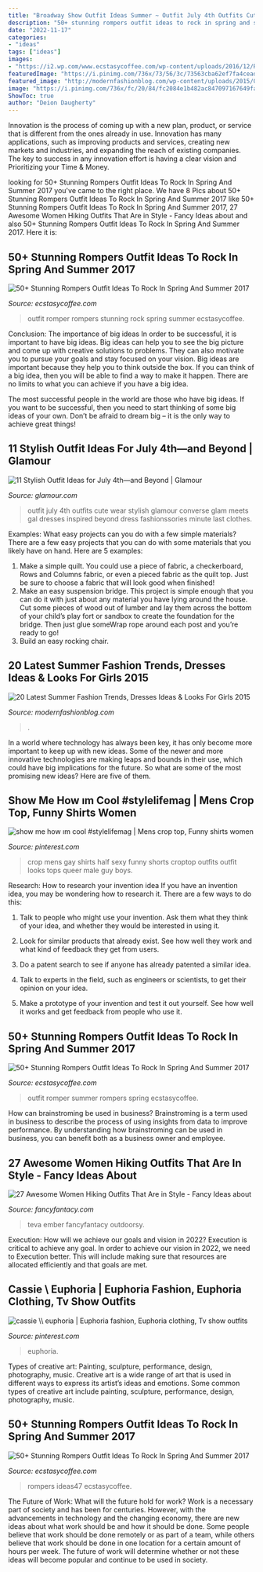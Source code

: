 ```yaml
---
title: "Broadway Show Outfit Ideas Summer ~ Outfit July 4th Outfits Cute Wear Stylish Glamour Converse Glam Meets Gal Dresses Inspired Beyond Dress Fashionssories Minute Last Clothes"
description: "50+ stunning rompers outfit ideas to rock in spring and summer 2017"
date: "2022-11-17"
categories:
- "ideas"
tags: ["ideas"]
images:
- "https://i2.wp.com/www.ecstasycoffee.com/wp-content/uploads/2016/12/Romper-Outfit-Ideas19.jpg?resize=600%2C900"
featuredImage: "https://i.pinimg.com/736x/73/56/3c/73563cba62ef7fa4ceadcfe4186bedc4.jpg"
featured_image: "http://modernfashionblog.com/wp-content/uploads/2015/05/20-Latest-Summer-Fashion-Trends-Dresses-Ideas-Looks-For-Girls-2015-13-384x1024.jpg"
image: "https://i.pinimg.com/736x/fc/20/84/fc2084e1b482ac847097167649faab82.jpg"
ShowToc: true
author: "Deion Daugherty"
---
```



Innovation is the process of coming up with a new plan, product, or service that is different from the ones already in use. Innovation has many applications, such as improving products and services, creating new markets and industries, and expanding the reach of existing companies. The key to success in any innovation effort is having a clear vision and Prioritizing your Time & Money.

	

		
looking for 50+ Stunning Rompers Outfit Ideas To Rock In Spring And Summer 2017 you've came to the right place. We have 8 Pics about 50+ Stunning Rompers Outfit Ideas To Rock In Spring And Summer 2017 like 50+ Stunning Rompers Outfit Ideas To Rock In Spring And Summer 2017, 27 Awesome Women Hiking Outfits That Are in Style - Fancy Ideas about and also 50+ Stunning Rompers Outfit Ideas To Rock In Spring And Summer 2017. Here it is:
		
    
## 50+ Stunning Rompers Outfit Ideas To Rock In Spring And Summer 2017

<img loading=lazy src="https://i2.wp.com/www.ecstasycoffee.com/wp-content/uploads/2016/12/Romper-Outfit-Ideas19.jpg?resize=600%2C900" onerror="this.onerror=null;this.src='https://tse1.mm.bing.net/th?id=OIP.SWkosmkTabpgFo4AYrG0sAHaLH&amp;pid=15.1';" alt="50+ Stunning Rompers Outfit Ideas To Rock In Spring And Summer 2017">

_Source: ecstasycoffee.com_

>outfit romper rompers stunning rock spring summer ecstasycoffee. 

	

Conclusion: The importance of big ideas
In order to be successful, it is important to have big ideas. Big ideas can help you to see the big picture and come up with creative solutions to problems. They can also motivate you to pursue your goals and stay focused on your vision.
Big ideas are important because they help you to think outside the box. If you can think of a big idea, then you will be able to find a way to make it happen. There are no limits to what you can achieve if you have a big idea.

The most successful people in the world are those who have big ideas. If you want to be successful, then you need to start thinking of some big ideas of your own. Don’t be afraid to dream big – it is the only way to achieve great things!

    
## 11 Stylish Outfit Ideas For July 4th—and Beyond | Glamour

<img loading=lazy src="https://media.glamour.com/photos/5695d63193ef4b09520f04ef/master/pass/fashion-2015-06-july-4-gal-meets-glam-main.jpg" onerror="this.onerror=null;this.src='https://tse4.mm.bing.net/th?id=OIP.kGtrr-Wzf9vtmCZFF_jAwwHaLH&amp;pid=15.1';" alt="11 Stylish Outfit Ideas for July 4th—and Beyond | Glamour">

_Source: glamour.com_

>outfit july 4th outfits cute wear stylish glamour converse glam meets gal dresses inspired beyond dress fashionssories minute last clothes. 

	

Examples: What easy projects can you do with a few simple materials?
There are a few easy projects that you can do with some materials that you likely have on hand. Here are 5 examples:
1. Make a simple quilt. You could use a piece of fabric, a checkerboard, Rows and Columns fabric, or even a pieced fabric as the quilt top. Just be sure to choose a fabric that will look good when finished! 
2. Make an easy suspension bridge. This project is simple enough that you can do it with just about any material you have lying around the house. Cut some pieces of wood out of lumber and lay them across the bottom of your child’s play fort or sandbox to create the foundation for the bridge. Then just glue someWrap rope around each post and you’re ready to go! 
3. Build an easy rocking chair.

    
## 20 Latest Summer Fashion Trends, Dresses Ideas &amp; Looks For Girls 2015

<img loading=lazy src="http://modernfashionblog.com/wp-content/uploads/2015/05/20-Latest-Summer-Fashion-Trends-Dresses-Ideas-Looks-For-Girls-2015-13-384x1024.jpg" onerror="this.onerror=null;this.src='https://tse2.mm.bing.net/th?id=OIP.Sp2Fj5XM_h54eVGNu4oa1AAAAA&amp;pid=15.1';" alt="20 Latest Summer Fashion Trends, Dresses Ideas &amp; Looks For Girls 2015">

_Source: modernfashionblog.com_

>. 

	

In a world where technology has always been key, it has only become more important to keep up with new ideas. Some of the newer and more innovative technologies are making leaps and bounds in their use, which could have big implications for the future. So what are some of the most promising new ideas? Here are five of them.

    
## Show Me How ım Cool #stylelifemag | Mens Crop Top, Funny Shirts Women

<img loading=lazy src="https://i.pinimg.com/736x/73/56/3c/73563cba62ef7fa4ceadcfe4186bedc4.jpg" onerror="this.onerror=null;this.src='https://tse3.mm.bing.net/th?id=OIP.YknxcOr25PZPkD9YD7g_oAHaJz&amp;pid=15.1';" alt="show me how ım cool #stylelifemag | Mens crop top, Funny shirts women">

_Source: pinterest.com_

>crop mens gay shirts half sexy funny shorts croptop outfits outfit looks tops queer male guy boys. 

	

Research: How to research your invention idea
If you have an invention idea, you may be wondering how to research it. There are a few ways to do this:
1. Talk to people who might use your invention. Ask them what they think of your idea, and whether they would be interested in using it.

2. Look for similar products that already exist. See how well they work and what kind of feedback they get from users.

3. Do a patent search to see if anyone has already patented a similar idea.

4. Talk to experts in the field, such as engineers or scientists, to get their opinion on your idea.

5. Make a prototype of your invention and test it out yourself. See how well it works and get feedback from people who use it.

    
## 50+ Stunning Rompers Outfit Ideas To Rock In Spring And Summer 2017

<img loading=lazy src="https://i2.wp.com/www.ecstasycoffee.com/wp-content/uploads/2016/12/Romper-Outfit-Ideas25.jpg?resize=600%2C996" onerror="this.onerror=null;this.src='https://tse2.mm.bing.net/th?id=OIP.FeW2CddK3-2w1NnGFxzhCQHaMS&amp;pid=15.1';" alt="50+ Stunning Rompers Outfit Ideas To Rock In Spring And Summer 2017">

_Source: ecstasycoffee.com_

>outfit romper summer rompers spring ecstasycoffee. 

	

How can brainstroming be used in business?
Brainstroming is a term used in business to describe the process of using insights from data to improve performance. By understanding how brainstroming can be used in business, you can benefit both as a business owner and employee.

    
## 27 Awesome Women Hiking Outfits That Are In Style - Fancy Ideas About

<img loading=lazy src="https://fancyfantacy.com/wp-content/uploads/2020/04/Awesome-Women-Hiking-Outfits-That-Are-in-Style-13.jpg" onerror="this.onerror=null;this.src='https://tse2.mm.bing.net/th?id=OIP.kbBL4-gYGTLnLx2YAo6_awHaLH&amp;pid=15.1';" alt="27 Awesome Women Hiking Outfits That Are in Style - Fancy Ideas about">

_Source: fancyfantacy.com_

>teva ember fancyfantacy outdoorsy. 

	

Execution: How will we achieve our goals and vision in 2022?
Execution is critical to achieve any goal. In order to achieve our vision in 2022, we need to Execution better. This will include making sure that resources are allocated efficiently and that goals are met.

    
## Cassie \\ Euphoria | Euphoria Fashion, Euphoria Clothing, Tv Show Outfits

<img loading=lazy src="https://i.pinimg.com/736x/fc/20/84/fc2084e1b482ac847097167649faab82.jpg" onerror="this.onerror=null;this.src='https://tse2.mm.bing.net/th?id=OIP.F5T5WhocuFwiFTApVIAPEwHaNL&amp;pid=15.1';" alt="cassie \\ euphoria | Euphoria fashion, Euphoria clothing, Tv show outfits">

_Source: pinterest.com_

>euphoria. 

	

Types of creative art: Painting, sculpture, performance, design, photography, music.
Creative art is a wide range of art that is used in different ways to express its artist’s ideas and emotions. Some common types of creative art include painting, sculpture, performance, design, photography, music.

    
## 50+ Stunning Rompers Outfit Ideas To Rock In Spring And Summer 2017

<img loading=lazy src="https://www.ecstasycoffee.com/wp-content/uploads/2016/12/ROMPER-OUTFIT-IDEAS47.jpg" onerror="this.onerror=null;this.src='https://tse1.mm.bing.net/th?id=OIP.idFomEGzUGlF375zSTff-wHaMW&amp;pid=15.1';" alt="50+ Stunning Rompers Outfit Ideas To Rock In Spring And Summer 2017">

_Source: ecstasycoffee.com_

>rompers ideas47 ecstasycoffee. 

	

The Future of Work: What will the future hold for work?
Work is a necessary part of society and has been for centuries. However, with the advancements in technology and the changing economy, there are new ideas about what work should be and how it should be done. Some people believe that work should be done remotely or as part of a team, while others believe that work should be done in one location for a certain amount of hours per week. The future of work will determine whether or not these ideas will become popular and continue to be used in society.

